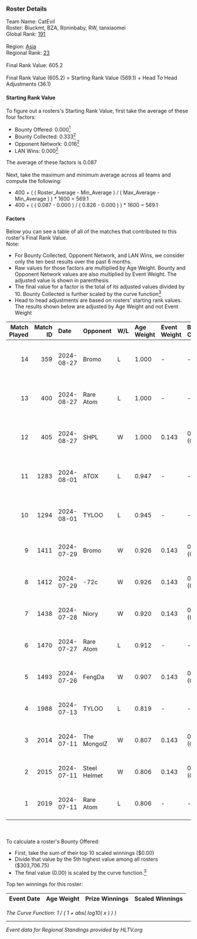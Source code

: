 ### Roster Details<br />
Team Name: CatEvil<br />
Roster: Biuckmt, BZA, Roninbaby, RW, tanxiaomei<br />
Global Rank: [191](../standings_global.md)<br />
<br />
Region: [Asia]( ../standings_asia.md)<br />
Regional Rank: [23]( ../standings_asia.md)<br />
<br />
Final Rank Value:  605.2<br />
<br />
Final Rank Value (605.2) = Starting Rank Value (569.1) + Head To Head Adjustments (36.1)<br />

#### Starting Rank Value<br />
To figure out a rosters's Starting Rank Value, first take the average of these four factors:<br />
- Bounty Offered: 0.000[<sup>1</sup>](#table2)
- Bounty Collected: 0.333[<sup>2</sup>](#table1)
- Opponent Network: 0.016[<sup>2</sup>](#table1)
- LAN Wins: 0.000[<sup>2</sup>](#table1)

The average of these factors is 0.087<br />
<br />
Next, take the maximum and minimum average across all teams and compute the following:<br />
- 400 + ( ( Roster_Average - Min_Average ) / ( Max_Average - Min_Average ) ) * 1600 = 569.1
- 400 + ( ( 0.087 - 0.000 ) / ( 0.826 - 0.000 ) ) * 1600 = 569.1


#### Factors<br />
Below you can see a table of all of the matches that contributed to this roster's Final Rank Value.<br />
Note:<br />

- For Bounty Collected, Opponent Network, and LAN Wins, we consider only the ten best results over the past 6 months.
- Raw values for those factors are multiplied by Age Weight. Bounty and Opponent Network values are also multiplied by Event Weight. The adjusted value is shown in parenthesis.
- The final value for a factor is the total of its adjusted values divided by 10. Bounty Collected is further scaled by the curve function[<sup>3</sup>](#curveFunction)
- Head to head adjustments are based on rosters' starting rank values. The results shown below are adjusted by Age Weight and not Event Weight
<span id="table1"></span><br />


| Match Played | Match ID | Date       | Opponent     | W/L | Age Weight | Event Weight | Bounty Collected | Opponent Network | LAN Wins  | H2H Adj. | Roster                                         |
| -: | -: | :- | :- | :- | :- | :- | :- | :- | :- | -: | :- |
|           14 |      359 | 2024-08-27 | Bromo        | L   | 1.000      | -            | -                | -                | -         |   -18.22 | Biuckmt, BZA, Roninbaby, RW, tanxiaomei        |
|           13 |      400 | 2024-08-27 | Rare Atom    | L   | 1.000      | -            | -                | -                | -         |    -5.42 | Biuckmt, BZA, Roninbaby, RW, tanxiaomei        |
|           12 |      405 | 2024-08-27 | SHPL         | W   | 1.000      | 0.143        | 0.000 (0.000)    | 0.075 (0.011)    | 0 (0.000) |     7.34 | Biuckmt, BZA, Roninbaby, RW, tanxiaomei        |
|           11 |     1283 | 2024-08-01 | ATOX         | L   | 0.947      | -            | -                | -                | -         |    -8.29 | Biuckmt, BZA, Roninbaby, splashske, tanxiaomei |
|           10 |     1294 | 2024-08-01 | TYLOO        | L   | 0.945      | -            | -                | -                | -         |    -4.77 | Biuckmt, BZA, Roninbaby, splashske, tanxiaomei |
|            9 |     1411 | 2024-07-29 | Bromo        | W   | 0.926      | 0.143        | 0.000 (0.000)    | 0.255 (0.034)    | 0 (0.000) |    10.48 | Biuckmt, BZA, lan, Roninbaby, tanxiaomei       |
|            8 |     1412 | 2024-07-29 | -72c         | W   | 0.926      | 0.143        | 0.003 (0.000)    | 0.110 (0.015)    | 0 (0.000) |    14.58 | Biuckmt, BZA, lan, Roninbaby, tanxiaomei       |
|            7 |     1438 | 2024-07-28 | Niory        | W   | 0.920      | 0.143        | 0.000 (0.000)    | 0.113 (0.015)    | 0 (0.000) |     9.73 | Biuckmt, BZA, lan, Roninbaby, tanxiaomei       |
|            6 |     1470 | 2024-07-27 | Rare Atom    | L   | 0.912      | -            | -                | -                | -         |    -4.94 | Biuckmt, BZA, lan, Roninbaby, tanxiaomei       |
|            5 |     1493 | 2024-07-26 | FengDa       | W   | 0.907      | 0.143        | 0.000 (0.000)    | 0.000 (0.000)    | 0 (0.000) |     6.90 | Biuckmt, BZA, lan, Roninbaby, tanxiaomei       |
|            4 |     1988 | 2024-07-13 | TYLOO        | L   | 0.819      | -            | -                | -                | -         |    -3.35 | Biuckmt, BZA, lan, Roninbaby, tanxiaomei       |
|            3 |     2014 | 2024-07-11 | The MongolZ  | W   | 0.807      | 0.143        | 0.864 (0.100)    | 0.695 (0.080)    | 0 (0.000) |    25.38 | Biuckmt, BZA, lan, Roninbaby, tanxiaomei       |
|            2 |     2015 | 2024-07-11 | Steel Helmet | W   | 0.806      | 0.143        | 0.003 (0.000)    | 0.038 (0.004)    | 0 (0.000) |    11.40 | Biuckmt, BZA, lan, Roninbaby, tanxiaomei       |
|            1 |     2019 | 2024-07-11 | Rare Atom    | L   | 0.806      | -            | -                | -                | -         |    -4.70 | Biuckmt, BZA, lan, Roninbaby, tanxiaomei       |

<br />
<span id="table2"></span><br />
To calculate a roster's Bounty Offered:<br />

- First, take the sum of their top 10 scaled winnings ($0.00)
- Divide that value by the 5th highest value among all rosters ($303,706.75)
- The final value (0.00) is scaled by the curve function.[<sup>3</sup>](#curveFunction)

Top ten winnings for this roster:<br />

| Event Date | Age Weight | Prize Winnings | Scaled Winnings |
| :- | -: | :- | :- |


<span id="curveFunction"></span>_The Curve Function: 1 / ( 1 + abs( log10( x ) ) )_<br />

---
_Event data for Regional Standings provided by HLTV.org_<br />
